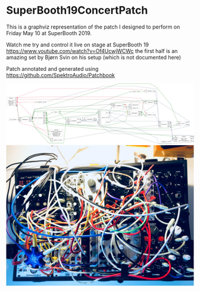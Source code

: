 # SuperBooth19ConcertPatch
This is a graphviz representation of the patch I designed to perform on Friday May 10 at SuperBooth 2019.

Watch me try and control it live on stage at SuperBooth 19 https://www.youtube.com/watch?v=Of4UcwjWCWc the first half is an amazing set by Bjørn Svin on his setup (which is not documented here)
 
Patch annotated and generated using https://github.com/SpektroAudio/Patchbook 

![patch_graph]( /Vogel_SuperBooth19a.png )
![ref_photo]( /IMG_1228.jpg )
